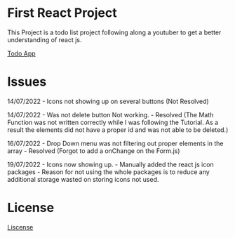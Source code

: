 # First React Project

This Project is a todo list project following along a youtuber to get a better understanding of react js.

[Todo App](https://www.youtube.com/watch?v=pCA4qpQDZD8)

# Issues

14/07/2022 - Icons not showing up on several buttons (Not Resolved)

14/07/2022 - Was not delete button Not working.
           - Resolved (The Math Function was not written correctly while I was following the Tutorial. As a result the elements did not have a proper id and was not able to be deleted.)

16/07/2022 - Drop Down menu was not filtering out proper elements in the array
           - Resolved (Forgot to add a onChange on the Form.js)

19/07/2022 - Icons now showing up. 
           - Manually added the react js icon packages
           - Reason for not using the whole packages is to reduce any additional storage wasted on storing icons not used.

# License
[Liscense](License)
